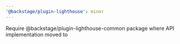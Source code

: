 ```yaml
---
'@backstage/plugin-lighthouse': minor
---
```


Require @backstage/plugin-lighthouse-common package where API implementation moved to
